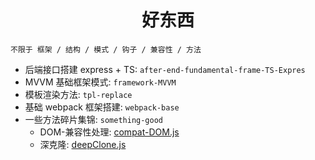 # <center>好东西</center>

`不限于 框架 / 结构 / 模式 / 钩子 / 兼容性 / 方法`

- 后端接口搭建 express + TS: `after-end-fundamental-frame-TS-Expres`
- MVVM 基础框架模式: `framework-MVVM`
- 模板渲染方法: `tpl-replace`
- 基础 webpack 框架搭建: `webpack-base`
- 一些方法碎片集锦: `something-good`
  - DOM-兼容性处理: [compat-DOM.js](./something-good/compat-DOM.js)
  - 深克隆: [deepClone.js](./something-good/deepClone.js)
